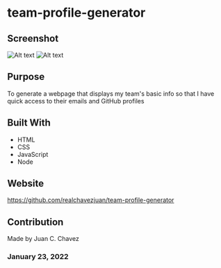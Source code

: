 # team-profile-generator

## Screenshot
![Alt text](/assets/images/Screenshot-terminal "Screenshot")
![Alt text](/assets/images/Screenshot-webpage "Screenshot")

## Purpose
To generate a webpage that displays my team's basic info
so that I have quick access to their emails and GitHub profiles

## Built With
- HTML
- CSS
- JavaScript
- Node

## Website
https://github.com/realchavezjuan/team-profile-generator

## Contribution
Made by Juan C. Chavez

### January 23, 2022